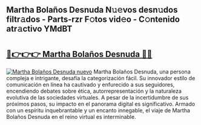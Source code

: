 ## Martha Bolaños Desnuda N𝚞𝚎vos desn𝚞dos filtr𝚊dos - Parts-rzr F𝚘tos vid𝚎o - C𝚘ntenido atr𝚊ctivo YMdBT

# <h2><a href="http://mb6sqn.tromn.icu/?c=Martha+Bola%c3%b1os+Desnuda">🔗👉👉👉 Martha Bolaños Desnuda 🔗🔗</a></h2>

[![Martha Bolaños Desnuda nuevo](https://i.imgur.com/pEAQMta.gif)](http://mb6sqn.tromn.icu/?c=Martha+Bola%c3%b1os+Desnuda)
Martha Bolaños Desnuda, una persona compleja e intrigante, desafía la categorización fácil. Su innovador estilo de comunicación en línea ha cautivado y enfurecido a sus seguidores, encendiendo debates sobre ética, autorrepresentación y la naturaleza evolutiva de las sociedades virtuales. A pesar de la incertidumbre de sus próximos pasos, su impacto en el panorama digital es significativo. Armado con un espíritu inquebrantable y un encanto innegable, el viaje de Martha Bolaños Desnuda en el reino virtual es interminable.
